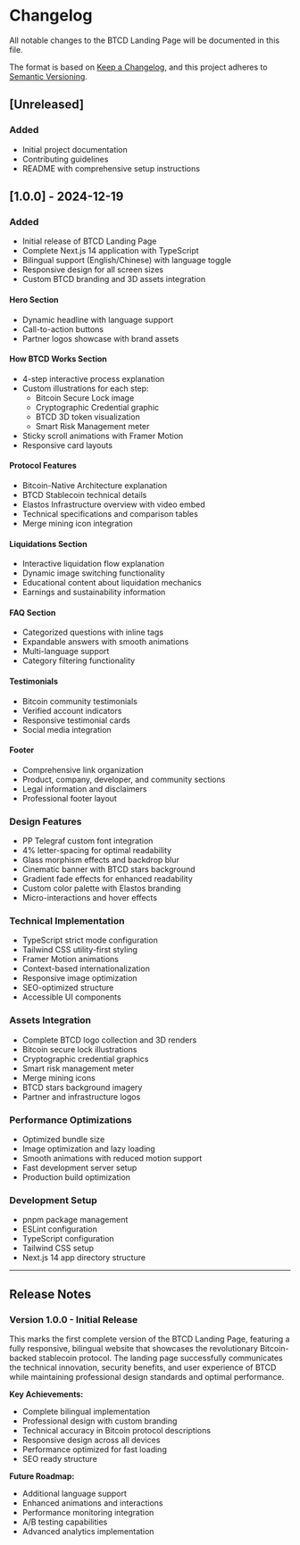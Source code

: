 # Changelog

All notable changes to the BTCD Landing Page will be documented in this file.

The format is based on [Keep a Changelog](https://keepachangelog.com/en/1.0.0/),
and this project adheres to [Semantic Versioning](https://semver.org/spec/v2.0.0.html).

## [Unreleased]

### Added
- Initial project documentation
- Contributing guidelines
- README with comprehensive setup instructions

## [1.0.0] - 2024-12-19

### Added
- Initial release of BTCD Landing Page
- Complete Next.js 14 application with TypeScript
- Bilingual support (English/Chinese) with language toggle
- Responsive design for all screen sizes
- Custom BTCD branding and 3D assets integration

#### **Hero Section**
- Dynamic headline with language support
- Call-to-action buttons
- Partner logos showcase with brand assets

#### **How BTCD Works Section**
- 4-step interactive process explanation
- Custom illustrations for each step:
  - Bitcoin Secure Lock image
  - Cryptographic Credential graphic
  - BTCD 3D token visualization
  - Smart Risk Management meter
- Sticky scroll animations with Framer Motion
- Responsive card layouts

#### **Protocol Features**
- Bitcoin-Native Architecture explanation
- BTCD Stablecoin technical details
- Elastos Infrastructure overview with video embed
- Technical specifications and comparison tables
- Merge mining icon integration

#### **Liquidations Section**
- Interactive liquidation flow explanation
- Dynamic image switching functionality
- Educational content about liquidation mechanics
- Earnings and sustainability information

#### **FAQ Section**
- Categorized questions with inline tags
- Expandable answers with smooth animations
- Multi-language support
- Category filtering functionality

#### **Testimonials**
- Bitcoin community testimonials
- Verified account indicators
- Responsive testimonial cards
- Social media integration

#### **Footer**
- Comprehensive link organization
- Product, company, developer, and community sections
- Legal information and disclaimers
- Professional footer layout

### **Design Features**
- PP Telegraf custom font integration
- 4% letter-spacing for optimal readability
- Glass morphism effects and backdrop blur
- Cinematic banner with BTCD stars background
- Gradient fade effects for enhanced readability
- Custom color palette with Elastos branding
- Micro-interactions and hover effects

### **Technical Implementation**
- TypeScript strict mode configuration
- Tailwind CSS utility-first styling
- Framer Motion animations
- Context-based internationalization
- Responsive image optimization
- SEO-optimized structure
- Accessible UI components

### **Assets Integration**
- Complete BTCD logo collection and 3D renders
- Bitcoin secure lock illustrations
- Cryptographic credential graphics
- Smart risk management meter
- Merge mining icons
- BTCD stars background imagery
- Partner and infrastructure logos

### **Performance Optimizations**
- Optimized bundle size
- Image optimization and lazy loading
- Smooth animations with reduced motion support
- Fast development server setup
- Production build optimization

### **Development Setup**
- pnpm package management
- ESLint configuration
- TypeScript configuration
- Tailwind CSS setup
- Next.js 14 app directory structure

---

## Release Notes

### Version 1.0.0 - Initial Release
This marks the first complete version of the BTCD Landing Page, featuring a fully responsive, bilingual website that showcases the revolutionary Bitcoin-backed stablecoin protocol. The landing page successfully communicates the technical innovation, security benefits, and user experience of BTCD while maintaining professional design standards and optimal performance.

**Key Achievements:**
- Complete bilingual implementation
- Professional design with custom branding
- Technical accuracy in Bitcoin protocol descriptions
- Responsive design across all devices
- Performance optimized for fast loading
- SEO ready structure

**Future Roadmap:**
- Additional language support
- Enhanced animations and interactions
- Performance monitoring integration
- A/B testing capabilities
- Advanced analytics implementation 